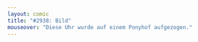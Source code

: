 ```yaml
---
layout: comic
title: "#2938: Bild"
mouseover: "Diese Uhr wurde auf einem Ponyhof aufgezogen."
---
```

